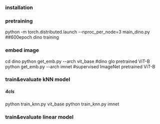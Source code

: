 

### installation

### pretraining

python -m torch.distributed.launch --nproc_per_node=3 main_dino.py ##600epoch dino training

### embed image
cd dino
python get_emb.py --arch vit_base #dino glo pretrained ViT-B
python get_emb.py --arch imnet #supervised ImageNet pretrained ViT-B

###  train&evaluate kNN model 

##### 4cls 
python train_knn.py vit_base 
python train_knn.py imnet

###  train&evaluate linear model

### 





